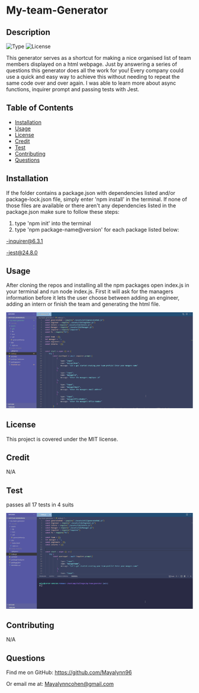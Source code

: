 # My-team-Generator 
        
## Description
        
![Type](https://img.shields.io/badge/Type-node_html_generator-7a2f69.svg)
![License](https://img.shields.io/badge/License-MIT-e5e0d3.svg)

This generator serves as a shortcut for making a nice organised list of team members displayed on a html webpage. Just by answering a series of questions this generator does all the work for you! Every company could use a quick and easy way to achieve this without needing to repeat the same code over and over again. I was able to learn more about async functions, inquirer prompt and passing tests with Jest.

## Table of Contents
- [Installation](#installation)
- [Usage](#usage)
- [License](#license)
- [Credit](#credit)
- [Test](#test)
- [Contributing](#contributing)
- [Questions](#questions)

## Installation


If the folder contains a package.json with dependencies listed and/or package-lock.json file, simply enter 'npm install' in the terminal.
If none of those files are available or there aren't any dependencies listed in the package.json make sure to follow these steps:

1. type 'npm init' into the terminal
2. type 'npm package-name@version' for each package listed below:


-inquirer@6.3.1

-jest@24.8.0



## Usage

After cloning the repos and installing all the npm packages open index.js in your terminal and run node index.js. First it will ask for the managers information before it lets the user choose between adding an engineer, adding an intern or finish the team and generating the html file.

![Gif showing usage](./assets/gifs/generatorInAction.gif)

## License

This project is covered under the MIT license.

## Credit

N/A

## Test

passes all 17 tests in 4 suits

![Gif showing passing tests](./assets/gifs/passingTests.gif)

## Contributing

N/A

## Questions

Find me on GitHub: https://github.com/Mayalynn96

Or email me at: Mayalynncohen@gmail.com